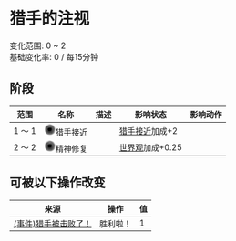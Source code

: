 # 猎手的注视  
变化范围: 0 ~ 2  
基础变化率: 0 / 每15分钟  
## 阶段  
范围  |  名称  |  描述  |  影响状态  |  影响动作  
----  |  ----  |  ----  |  ----  |  ----  
1 ～ 1  |  <img decoding="async" src="Sprite/VoidState.png" href="a.md" style="max-width:20px;max-height:20px;">猎手接近  |    |  [猎手接近](HuntersProximity.md)加成+2  |    
2 ～ 2  |  <img decoding="async" src="Sprite/VoidState.png" href="a.md" style="max-width:20px;max-height:20px;">精神修复  |    |  [世界观](Structure.md)加成+0.25  |    
## 可被以下操作改变  
来源  |  操作  |  值  
----  |  ----  |  ----  
[(事件)猎手被击败了！](Event_HunterFightSuccess.md)  |  胜利啦！  |  1  

